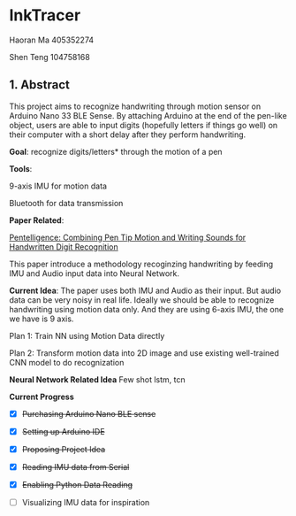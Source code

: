 # InkTracer

Haoran Ma 405352274

Shen Teng 104758168

## 1. Abstract

This project aims to recognize handwriting through motion sensor on Arduino Nano 33 BLE Sense. By attaching Arduino at the end of the pen-like object, users are able to input digits (hopefully letters if things go well) on their computer with a short delay after they perform handwriting.



**Goal**: recognize digits/letters* through the motion of a pen 

**Tools**:

9-axis IMU for motion data

Bluetooth for data transmission





**Paper Related**: 

[Pentelligence: Combining Pen Tip Motion and Writing Sounds for Handwritten Digit Recognition](https://dl.acm.org/doi/10.1145/3173574.3173705) 

This paper introduce a methodology recoginzing handwriting by feeding IMU and Audio input data into Neural Network.



**Current Idea**: The paper uses both IMU and Audio as their input. But audio data can be very noisy in real life. Ideally we should be able to recognize handwriting using motion data only. And they are using 6-axis IMU, the one we have is 9 axis.

Plan 1: Train NN using Motion Data directly

Plan 2: Transform motion data into 2D image and use existing well-trained CNN model to do recognization

**Neural Network Related Idea**
Few shot
lstm, tcn

**Current Progress**

- [x] ~~Purchasing Arduino Nano BLE sense~~
- [x] ~~Setting up Arduino IDE~~
- [x] ~~Proposing Project Idea~~
- [x] ~~Reading IMU data from Serial~~
- [x] ~~Enabling Python Data Reading~~
- [ ] Visualizing IMU data for inspiration

